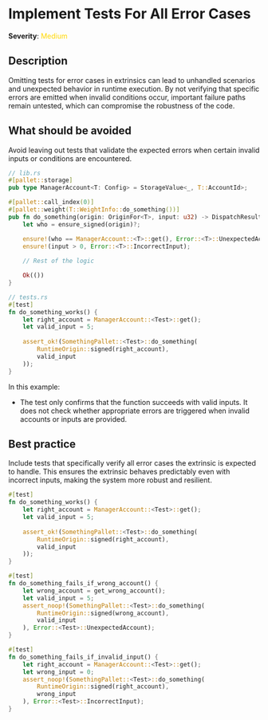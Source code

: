# Implement Tests For All Error Cases

**Severity**: <span style="color:gold;">Medium</span>

## Description

Omitting tests for error cases in extrinsics can lead to unhandled scenarios and unexpected behavior in runtime
execution. By not verifying that specific errors are emitted when invalid conditions occur, important failure paths
remain untested, which can compromise the robustness of the code.

## What should be avoided

Avoid leaving out tests that validate the expected errors when certain invalid inputs or conditions are encountered.

```rust
// lib.rs
#[pallet::storage]
pub type ManagerAccount<T: Config> = StorageValue<_, T::AccountId>;

#[pallet::call_index(0)]
#[pallet::weight(T::WeightInfo::do_something())]
pub fn do_something(origin: OriginFor<T>, input: u32) -> DispatchResult {
	let who = ensure_signed(origin)?;

    ensure!(who == ManagerAccount::<T>::get(), Error::<T>::UnexpectedAccount);
    ensure!(input > 0, Error::<T>::IncorrectInput);
    
    // Rest of the logic

    Ok(())
}

// tests.rs
#[test]
fn do_something_works() {
    let right_account = ManagerAccount::<Test>::get();
    let valid_input = 5;
    
    assert_ok!(SomethingPallet::<Test>::do_something(
        RuntimeOrigin::signed(right_account),
        valid_input
    ));
}
```

In this example:

- The test only confirms that the function succeeds with valid inputs. It does not check whether appropriate errors are
  triggered when invalid accounts or inputs are provided.

## Best practice

Include tests that specifically verify all error cases the extrinsic is expected to handle. This ensures the extrinsic
behaves predictably even with incorrect inputs, making the system more robust and resilient.

```rust
#[test]
fn do_something_works() {
    let right_account = ManagerAccount::<Test>::get();
    let valid_input = 5;
     
    assert_ok!(SomethingPallet::<Test>::do_something(
        RuntimeOrigin::signed(right_account),
        valid_input
    ));
}

#[test]
fn do_something_fails_if_wrong_account() {
    let wrong_account = get_wrong_account();
    let valid_input = 5;
    assert_noop!(SomethingPallet::<Test>::do_something(
        RuntimeOrigin::signed(wrong_account),
        valid_input
    ), Error::<Test>::UnexpectedAccount);
}

#[test]
fn do_something_fails_if_invalid_input() {
    let right_account = ManagerAccount::<Test>::get();
    let wrong_input = 0;
    assert_noop!(SomethingPallet::<Test>::do_something(
        RuntimeOrigin::signed(right_account),
        wrong_input
    ), Error::<Test>::IncorrectInput);
}
```
